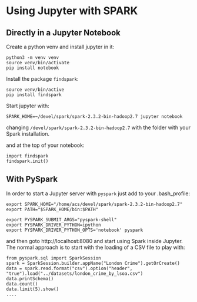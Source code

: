 # Using Jupyter with SPARK

## Directly in a Jupyter Notebook

Create a python venv and install jupyter in it:

```
python3 -m venv venv
source venv/bin/activate
pip install notebook
```

Install the package `findspark`:

```
source venv/bin/active
pip install findspark
```

Start jupyter with:

```
SPARK_HOME=~/devel/spark/spark-2.3.2-bin-hadoop2.7 jupyter notebook
```

changing `/devel/spark/spark-2.3.2-bin-hadoop2.7` with the folder with your Spark installation.

and at the top of your notebook:

```
import findspark
findspark.init()
```

## With PySpark

In order to start a Jupyter server with `pyspark` just add to your .bash_profile:

```
export SPARK_HOME="/home/acs/devel/spark/spark-2.3.2-bin-hadoop2.7"
export PATH="$SPARK_HOME/bin:$PATH"

export PYSPARK_SUBMIT_ARGS="pyspark-shell"
export PYSPARK_DRIVER_PYTHON=ipython
export PYSPARK_DRIVER_PYTHON_OPTS='notebook' pyspark
```

and then goto http://localhost:8080 and start using Spark inside Jupyter. The normal
approach is to start with the loading of a CSV file to play with:

```
from pyspark.sql import SparkSession
spark = SparkSession.builder.appName("London Crime").getOrCreate()
data = spark.read.format("csv").option("header", "true").load("../datasets/london_crime_by_lsoa.csv")
data.printSchema()
data.count()
data.limit(5).show()
....

```
